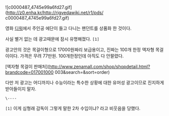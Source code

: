 ![c0000487_4745e99a6fd27.gif](http://z0.enha.kr/http://rigvedawiki.net/r1/pds/
c0000487_4745e99a6fd27.gif)

영화 [디워](%EB%94%94%EC%9B%8C.md)에서 주인공 에단이 들고 다니는 팬던트를 상품화 한 것이다.

사실 별거 없는 데 광고때문에 잠시 유명해졌다. `[1]`

광고안의 것은 목걸이형으로 17000원짜리 보급용이고, 진짜는 100개 한정 액자형 목걸이이다. 가격은 무려 77만원. 100개한정인데
아직도 다 안팔렸다.  

[액자형 목걸이 판매처](http://www.zenamall.com/shop/shopdetail.html?brandcode=017001000
003&search=&sort=order)

다만 저 광고는 어디까지나 수능이라는 특수한 상황에 대한 유머성 광고이므로 진지하게 받아들이지 말자.  

`\----`

`[1]` 이게 심형래 감독이 그렇게 말한 2차 수입이냐? 라고 비웃음을 당했다.

